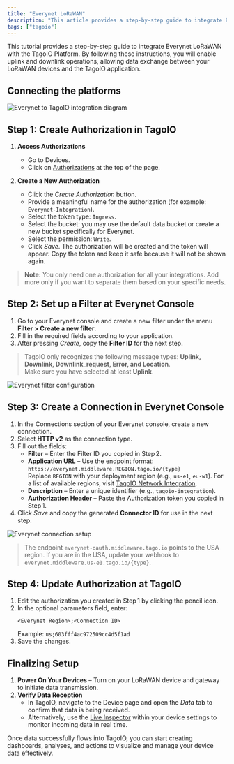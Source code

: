 ```yaml
---
title: "Everynet LoRaWAN"
description: "This article provides a step-by-step guide to integrate Everynet LoRaWAN with the TagoIO platform, enabling both uplink and downlink data exchange between LoRaWAN devices and TagoIO. It covers connecting the platforms and creating the required authorization token in TagoIO."
tags: ["tagoio"]
---
```

This tutorial provides a step-by-step guide to integrate Everynet LoRaWAN with the TagoIO Platform. By following these instructions, you will enable uplink and downlink operations, allowing data exchange between your LoRaWAN devices and the TagoIO application.

## Connecting the platforms

![Everynet to TagoIO integration diagram](/docs_imagem/tagoio/everynet-lorawan-2.jpg)

## Step 1: Create Authorization in TagoIO

1. **Access Authorizations**
   - Go to Devices.
   - Click on [Authorizations](../devices/adding-authorization) at the top of the page.

2. **Create a New Authorization**
   - Click the *Create Authorization* button.
   - Provide a meaningful name for the authorization (for example: `Everynet-Integration`).
   - Select the token type: `Ingress`.
   - Select the bucket: you may use the default data bucket or create a new bucket specifically for Everynet.
   - Select the permission: `Write`.
   - Click *Save*. The authorization will be created and the token will appear. Copy the token and keep it safe because it will not be shown again.

> **Note:** You only need one authorization for all your integrations. Add more only if you want to separate them based on your specific needs.

## Step 2: Set up a Filter at Everynet Console

1. Go to your Everynet console and create a new filter under the menu **Filter > Create a new filter**.
2. Fill in the required fields according to your application.
3. After pressing *Create*, copy the **Filter ID** for the next step.

> TagoIO only recognizes the following message types: **Uplink, Downlink, Downlink_request, Error, and Location**.  
> Make sure you have selected at least **Uplink**.

![Everynet filter configuration](/cdn.elev.io/file/uploads/qh72WgBv-E2Q3qO94VO2POz6QghyF6TOwT3t_PMEKX4/sCYQz-A28iCEm90A0CT7f-KBBuZ5J1X1n6tt1fJJKlU/1562815095740-SUE.png)

## Step 3: Create a Connection in Everynet Console

1. In the Connections section of your Everynet console, create a new connection.
2. Select **HTTP v2** as the connection type.
3. Fill out the fields:
   - **Filter** – Enter the Filter ID you copied in Step 2.
   - **Application URL** – Use the endpoint format:  
     `https://everynet.middleware.REGION.tago.io/{type}`  
     Replace `REGION` with your deployment region (e.g., `us-e1`, `eu-w1`). For a list of available regions, visit [TagoIO Network Integration](https://help.tago.io/portal/en/kb/articles/125-network-integration).
   - **Description** – Enter a unique identifier (e.g., `tagoio-integration`).
   - **Authorization Header** – Paste the Authorization token you copied in Step 1.
4. Click *Save* and copy the generated **Connector ID** for use in the next step.

![Everynet connection setup](/cdn.elev.io/file/uploads/qh72WgBv-E2Q3qO94VO2POz6QghyF6TOwT3t_PMEKX4/PFFK3wBYPL38nLBIV1jV8_aO9YxLz0CM7pkZw5ww80g/1562815987328-vf0.png)

> The endpoint `everynet-oauth.middleware.tago.io` points to the USA region. If you are in the USA, update your webhook to `everynet.middleware.us-e1.tago.io/{type}`.

## Step 4: Update Authorization at TagoIO

1. Edit the authorization you created in Step 1 by clicking the pencil icon.
2. In the optional parameters field, enter:
   ```
   <Everynet Region>;<Connection ID>
   ```
   Example: `us;603fff4ac972509cc4d5f1ad`
3. Save the changes.

## Finalizing Setup

1. **Power On Your Devices** – Turn on your LoRaWAN device and gateway to initiate data transmission.
2. **Verify Data Reception**
   - In TagoIO, navigate to the Device page and open the *Data* tab to confirm that data is being received.
   - Alternatively, use the [Live Inspector](https://help.tago.io/portal/en/kb/articles/453-live-inspector) within your device settings to monitor incoming data in real time.

Once data successfully flows into TagoIO, you can start creating dashboards, analyses, and actions to visualize and manage your device data effectively.